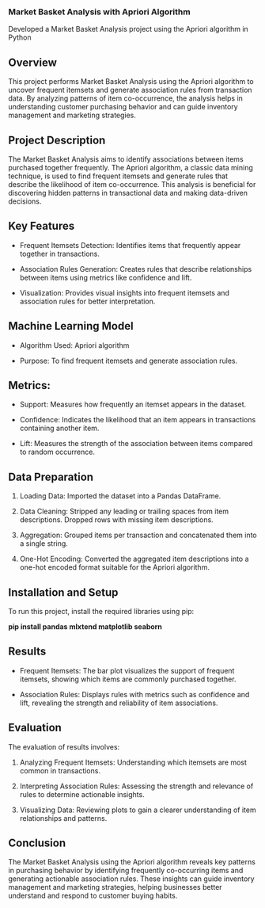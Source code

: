 ### Market Basket Analysis with Apriori Algorithm
Developed a Market Basket Analysis project using the Apriori algorithm in Python

## Overview

This project performs Market Basket Analysis using the Apriori algorithm to uncover frequent itemsets and generate association rules from transaction data. By analyzing patterns of item co-occurrence, the analysis helps in understanding customer purchasing behavior and can guide inventory management and marketing strategies.

## Project Description

The Market Basket Analysis aims to identify associations between items purchased together frequently. The Apriori algorithm, a classic data mining technique, is used to find frequent itemsets and generate rules that describe the likelihood of item co-occurrence. This analysis is beneficial for discovering hidden patterns in transactional data and making data-driven decisions.

## Key Features

- Frequent Itemsets Detection: Identifies items that frequently appear together in transactions.
  
- Association Rules Generation: Creates rules that describe relationships between items using metrics like confidence and lift.
  
- Visualization: Provides visual insights into frequent itemsets and association rules for better interpretation.
  
## Machine Learning Model
- Algorithm Used: Apriori algorithm
  
- Purpose: To find frequent itemsets and generate association rules.
  
## Metrics:

- Support: Measures how frequently an itemset appears in the dataset.

- Confidence: Indicates the likelihood that an item appears in transactions containing another item.

- Lift: Measures the strength of the association between items compared to random occurrence.

## Data Preparation

1. Loading Data: Imported the dataset into a Pandas DataFrame.
   
3. Data Cleaning:
Stripped any leading or trailing spaces from item descriptions.
Dropped rows with missing item descriptions.
 
3. Aggregation:
Grouped items per transaction and concatenated them into a single string.

4. One-Hot Encoding:
Converted the aggregated item descriptions into a one-hot encoded format suitable for the Apriori algorithm.

## Installation and Setup
To run this project, install the required libraries using pip:

**pip install pandas mlxtend matplotlib seaborn**

## Results

- Frequent Itemsets: The bar plot visualizes the support of frequent itemsets, showing which items are commonly purchased together.

- Association Rules: Displays rules with metrics such as confidence and lift, revealing the strength and reliability of item associations.

## Evaluation
The evaluation of results involves:

1. Analyzing Frequent Itemsets: Understanding which itemsets are most common in transactions.
   
2. Interpreting Association Rules: Assessing the strength and relevance of rules to determine actionable insights.
   
3. Visualizing Data: Reviewing plots to gain a clearer understanding of item relationships and patterns.

## Conclusion

The Market Basket Analysis using the Apriori algorithm reveals key patterns in purchasing behavior by identifying frequently co-occurring items and generating actionable association rules. These insights can guide inventory management and marketing strategies, helping businesses better understand and respond to customer buying habits.
